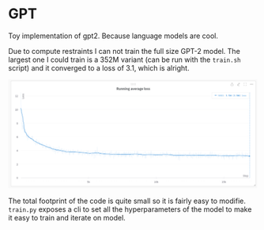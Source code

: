 # GPT  
Toy implementation of gpt2. Because language models are cool.

Due to compute restraints I can not train the full size GPT-2 model. The largest one I could train is a 352M variant (can be run with the `train.sh` script) and it converged to a loss of 3.1, which is alright.

![image](/images/gpt2_loss.png)

The total footprint of the code is quite small so it is fairly easy to modifie. `train.py` exposes a cli to set all the hyperparameters of the model to make it easy to train and iterate on model.
